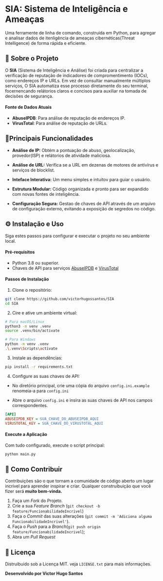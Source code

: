 # SIA: Sistema de Inteligência e Ameaças
Uma ferramente de linha de comando, construída em Python, para agregar e analisar dados de itenligência de ameaças cibernéticas(Threat Intelligence) de forma rápida e eficiente.

## 🚀 Sobre o Projeto

O __SIA__ (Sistema de Inteligência e Análise) foi criada para centralizar a verificação de reputação de indicadores de compromentimento (IOCs), como endereços IP e URLs. Em vez de consultar manualmente múltiplos serviços, O SIA automatiza esse processo diretamente do seu terminal, focernencando relátorios claros e concisos para auxiliar na tomada de decisões de segurança.

#### Fonte de Dados Atuais
* __AbuseIPDB__: Para análise de reputação de endereços IP.
* __VirusTotal__: Para análise de reputação de URLs.

## 🌟Principais Funcionalidades

* __Análise de IP:__ Obtém a pontuação de abuso, geolocalização, provedor(ISP) e relátorios de atividade maliciosa.

* __Análise de URL:__ Verifica se a URL em dezenas de motores de antivírus e serviços de blocklist.

* __Inteface Interativa:__ Um menu simples e intuitov para guiar o usuário.

* __Estrutura Modular:__ Código organizada e pronto para ser expandido com novas fontes de inteligência.

* __Configuração Segura:__ Gestao de chaves de API através de um arquivo de configuração externo, evitando a exposição de segredos no código.

## ⚙️ Instalação e Uso
Siga estes passos para configurar e executar o projeto no seu ambiente local.

#### Pré-requisitos
* Python 3.8 ou superior.
* Chaves de API para serviços [AbuseIPDB](https://www.abuseipdb.com/) e [VirusTotal](https://www.virustotal.com/)

#### Passos de Instalação

1. Clone o repositório:

```bash
git clone https://github.com/victorhugossantos/SIA 
cd SIA
```
2. Cire e ative um ambiente virtual:

```bash
# Para macOS/Linux
python3 -m venv .venv
source .venv/bin/activate

# Para Windows
python -m venv .venv
.\.venv\Scripts\activate
```

3. Instale as dependências: 
```bash
pip install -r requirements.txt
```

4. Configure as suas chaves de API:
* No diretório principal, crie uma cópia do arquivo ``config.ini.example`` renomeia-a para ``config.ini``

* Abre o arquivo ``config.ini`` e insira as suas chaves de API nos campos correspondentes.

```ini 
[API]
ABUSEIPDB_KEY = SUA_CHAVE_DO_ABUSEIPDB_AQUI
VIRUSTOTAL_KEY = SUA_CHAVE_DO_VIRUSTOTAL_AQUI
``` 

#### Execute a Aplicação
Com tudo configurado, execute o script principal:
```bash
python main.py
```

## 🤝 Como Contribuir
Contribuições são o que tornam a comunidade de código aberto um lugar incrível para aprender inspirar e criar. Qualquer construibuição que você fizer será __muito bem-vinda.__

1. Faça um *Fork* do Projeto.
2. Crie a sua *Feature Branch* (``git checkout -b feature/FuncionabilidadeIncrivel``)
3. Faça o *Commit* das suas alterações (``git commit -m 'Adiciona alguma FuncionabilidadeIncrivel'``).
4. Faça o *Push* para a *Branch*(``git push origin feature/FuncionabilidadeIncrivel``);
5. Abra um *Pull Request*

## 📜 Licença
Distruibuido sob a Licença MIT. veja ``LICENSE.txt`` para mais informações.

__Desenvolvido por Victor Hugo Santos__
